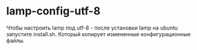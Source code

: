 # lamp-config-utf-8
Чтобы настроить lamp под utf-8 - после установки lamp на ubuntu запустите install.sh. Который копирует измененные конфигурационные файлы.
